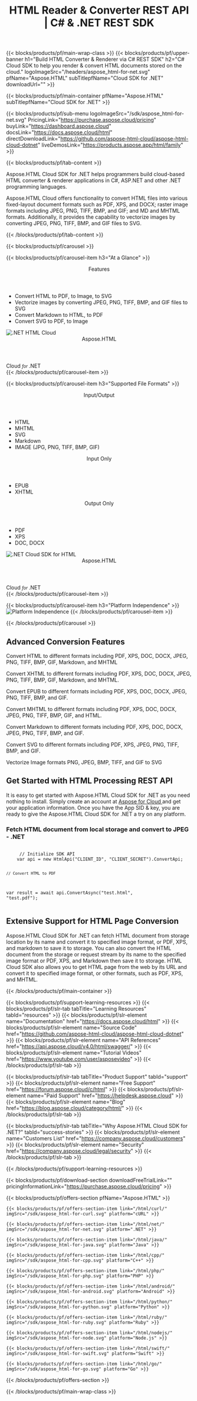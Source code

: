 ﻿---
title: HTML Reader & Converter REST API | C# & .NET REST SDK 
description: C# Cloud SDK to help you render & convert HTML documents stored on the cloud
weight: 80
url: /net
---

{{< blocks/products/pf/main-wrap-class >}}
{{< blocks/products/pf/upper-banner h1="Build HTML Converter & Renderer via C# REST SDK" h2="C# Cloud SDK to help you render & convert HTML documents stored on the cloud." logoImageSrc="/headers/aspose_html-for-net.svg" pfName="Aspose.HTML" subTitlepfName="Cloud SDK for .NET" downloadUrl="" >}}

{{< blocks/products/pf/main-container pfName="Aspose.HTML" subTitlepfName="Cloud SDK for .NET" >}}

{{< blocks/products/pf/sub-menu logoImageSrc="/sdk/aspose_html-for-net.svg"  PricingLink="https://purchase.aspose.cloud/pricing" buyLink="https://dashboard.aspose.cloud" docsLink="https://docs.aspose.cloud/html" directDownloadLink="https://github.com/aspose-html-cloud/aspose-html-cloud-dotnet" liveDemosLink="https://products.aspose.app/html/family" >}}

{{< blocks/products/pf/tab-content >}}
<p>Aspose.HTML Cloud SDK for .NET helps programmers build cloud-based HTML converter & renderer applications in C#, ASP.NET and other .NET programming languages.</p>
<p>Aspose.HTML Cloud offers functionality to convert HTML files into various fixed-layout document formats such as PDF, XPS, and DOCX; raster image formats including JPEG, PNG, TIFF, BMP, and GIF; and MD and MHTML formats. Additionally, it provides the capability to vectorize images by converting JPEG, PNG, TIFF, BMP, and GIF files to SVG.</p>
{{< /blocks/products/pf/tab-content >}}

<!--Diagrams Start-->
{{< blocks/products/pf/carousel >}}

{{< blocks/products/pf/carousel-item h3="At a Glance"  >}}
<div class="diagram1 d1-cloud">
<div class="d1-row">
<div class="d1-col d1-left"> </div>
<!--/left-->
<div class="d1-col d1-right"><header><i class="fa fa-cogs"> </i>Features</header>
<ul>
<li>Convert HTML to PDF, to Image, to SVG</li>
<li>Vectorize images by converting JPEG, PNG, TIFF, BMP, and GIF files to SVG</li>
<li>Convert Markdown to HTML, to PDF</li><li>Convert SVG to PDF, to Image</li>
</ul>
</div>
<!--/right--></div>
<!--/row-->
<div class="d1-logo"><img src="/sdk/aspose_html-for-net.svg" alt=".NET HTML Cloud"><header>Aspose.HTML</header><footer>Cloud <small> <em>for </em> </small>.NET</footer></div>
<!--/logo--></div>
<!--/diagram1-->
{{< /blocks/products/pf/carousel-item >}}

{{< blocks/products/pf/carousel-item h3="Supported File Formats" >}}
<div class="diagram1 d2  d1-cloud">
<div class="d1-row">
<div class="d1-col d1-left"><header><i class="fa fa-arrows-v"> </i> Input/Output</header>
<ul>
<li>HTML</li>
<li>MHTML</li>
<li>SVG</li>
<li>Markdown</li>
<li>IMAGE (JPG, PNG, TIFF, BMP, GIF)</li>
</ul>
<header><i class="fa fa-arrows-v"> </i> Input Only</header>
<ul>
<li>EPUB</li>
<li>XHTML</li>
</ul>
</div>
<!--/left-->
<div class="d1-col d1-right"><header><i class="fa fa-mail-forward"> </i> Output Only</header>
<ul>
<li>PDF</li>
<li>XPS</li>
<li>DOC, DOCX</li>
</ul>
</div>
<!--/right--></div>
<!--/row-->
<div class="d1-logo"><img src="/sdk/aspose_html-for-net.svg" alt=".NET Cloud SDK for HTML"><header>Aspose.HTML</header><footer>Cloud <small> <em>for </em> </small>.NET</footer></div>
<!--/logo--></div>
<!--/diagram2-->
{{< /blocks/products/pf/carousel-item >}}


{{< blocks/products/pf/carousel-item h3="Platform Independence" >}}
<img title="Platform Independence" src="/supported-platform-min.png" alt="Platform Independence">
{{< /blocks/products/pf/carousel-item >}}

{{< /blocks/products/pf/carousel >}}
<!--Diagrams End-->

<!--Feature-section Start-->
<div class="container-fluid features-section bg-gray singleproduct">
 <a class="anchor" id="features" name="features">
 </a>
 <div class="row">
  <div class="container">
   <h2 class="pr-ft">
    Advanced Conversion Features
   </h2>
   <p>
   </p>
    <div class="col-lg-3">
    <em class="fa fa-code ico-blue fa-2x col-lg-2">
    </em>
    <p class="col-lg-10">
     Convert HTML to different formats including PDF, XPS, DOC, DOCX, JPEG, PNG, TIFF, BMP, GIF, Markdown, and MHTML
    </p>
   </div>
   <div class="col-lg-3">
    <em class="fa fa-code ico-blue fa-2x col-lg-2">
    </em>
    <p class="col-lg-10">
     Convert XHTML to different formats including PDF, XPS, DOC, DOCX, JPEG, PNG, TIFF, BMP, GIF, Markdown, and MHTML.
    </p>
   </div>
   <div class="col-lg-3">
    <em class="fa fa-code ico-blue fa-2x col-lg-2">
    </em>
    <p class="col-lg-10">
     Convert EPUB to different formats including PDF, XPS, DOC, DOCX, JPEG, PNG, TIFF, BMP, and GIF.
    </p>
   </div>
   <div class="col-lg-3">
    <em class="fa fa-code ico-blue fa-2x col-lg-2">
    </em>
    <p class="col-lg-10">
     Convert MHTML to different formats including PDF, XPS, DOC, DOCX, JPEG, PNG, TIFF, BMP, GIF, and HTML.
    </p>
   </div>
   <div class="col-lg-3">
    <em class="fa fa-code ico-blue fa-2x col-lg-2">
    </em>
    <p class="col-lg-10">
     Convert Markdown to different formats including PDF, XPS, DOC, DOCX, JPEG, PNG, TIFF, BMP, and GIF.
    </p>
   </div>
   <div class="col-lg-3">
    <em class="fa fa-code ico-blue fa-2x col-lg-2">
    </em>
    <p class="col-lg-10">
     Convert SVG to different formats including PDF, XPS, JPEG, PNG, TIFF, BMP, and GIF.
    </p>
   </div>
   <div class="col-lg-3">
    <em class="fa fa-code ico-blue fa-2x col-lg-2">
    </em>
    <p class="col-lg-10">
     Vectorize Image formats PNG, JPEG, BMP, TIFF, and GIF to SVG
    </p>
   </div>
   <div class="col-lg-12">
    <h2 class="h2title">
     Get Started with HTML Processing REST API
    </h2>
    <p>
     It is easy to get started with Aspose.HTML Cloud SDK for .NET as you need nothing to install. Simply create an account at
     <a href="https://dashboard.aspose.cloud/#/apps">
      Aspose for Cloud
     </a>
     and get your application information. Once you have the App SID &amp; key, you are ready to give the Aspose.HTML Cloud SDK for .NET a try on any platform.
    </p>
    <div class="codeblock" id="code">
     <h3>
      Fetch HTML document from local storage and convert to JPEG - .NET
     </h3>
     <pre><code class="cs hljs">
     // Initialize SDK API
    var api = new HtmlApi("CLIENT_ID", "CLIENT_SECRET").ConvertApi;

    // Convert HTML to PDF
var result = await api.ConvertAsync("test.html", "test.pdf");</code></pre>
    </div>
   </div>
   <div class="col-lg-12">
    <h2 class="h2title">
     Extensive Support for HTML Page Conversion
    </h2>
    <p>
     Aspose.HTML Cloud SDK for .NET can fetch HTML document from storage location by its name and convert it to specified image format, or PDF, XPS, and markdown to save it to storage. You can also convert the HTML document from the storage or request stream by its name to the specified image format or PDF, XPS, and Markdown then save it to storage. HTML Cloud SDK also allows you to get HTML page from the web by its URL and convert it to specified image format, or other formats, such as PDF, XPS, and MHTML.
    </p>
   </div>
  </div>
 </div>
</div>
<!--Feature-section End-->

{{< /blocks/products/pf/main-container >}}

{{< blocks/products/pf/support-learning-resources >}}
{{< blocks/products/pf/slr-tab tabTitle="Learning Resources" tabId="resources" >}}
{{< blocks/products/pf/slr-element name="Documentation" href="https://docs.aspose.cloud/html" >}}
{{< blocks/products/pf/slr-element name="Source Code" href="https://github.com/aspose-html-cloud/aspose-html-cloud-dotnet" >}}
{{< blocks/products/pf/slr-element name="API References" href="https://api.aspose.cloud/v4.0/html/swagger/" >}}
{{< blocks/products/pf/slr-element name="Tutorial Videos" href="https://www.youtube.com/user/asposevideo" >}}
{{< /blocks/products/pf/slr-tab >}}

{{< blocks/products/pf/slr-tab tabTitle="Product Support" tabId="support" >}}
{{< blocks/products/pf/slr-element name="Free Support" href="https://forum.aspose.cloud/c/html" >}}
{{< blocks/products/pf/slr-element name="Paid Support" href="https://helpdesk.aspose.cloud" >}}
{{< blocks/products/pf/slr-element name="Blog" href="https://blog.aspose.cloud/category/html/" >}}
{{< /blocks/products/pf/slr-tab >}}

{{< blocks/products/pf/slr-tab tabTitle="Why Aspose.HTML Cloud SDK for .NET?" tabId="success-stories" >}}
{{< blocks/products/pf/slr-element name="Customers List" href="https://company.aspose.cloud/customers" >}}
{{< blocks/products/pf/slr-element name="Security" href="https://company.aspose.cloud/legal/security" >}}
{{< /blocks/products/pf/slr-tab >}}

{{< /blocks/products/pf/support-learning-resources >}}

{{< blocks/products/pf/download-section downloadFreeTrialLink="" pricingInformationLink="https://purchase.aspose.cloud/pricing" >}}

{{< blocks/products/pf/offers-section pfName="Aspose.HTML" >}}

    {{< blocks/products/pf/offers-section-item link="/html/curl/" imgSrc="/sdk/aspose_html-for-curl.svg" platform="cURL" >}}
	
    {{< blocks/products/pf/offers-section-item link="/html/net/" imgSrc="/sdk/aspose_html-for-net.svg" platform=".NET" >}}
	
    {{< blocks/products/pf/offers-section-item link="/html/java/" imgSrc="/sdk/aspose_html-for-java.svg" platform="Java" >}}
	
	{{< blocks/products/pf/offers-section-item link="/html/cpp/" imgSrc="/sdk/aspose_html-for-cpp.svg" platform="C++" >}}
	
    {{< blocks/products/pf/offers-section-item link="/html/php/" imgSrc="/sdk/aspose_html-for-php.svg" platform="PHP" >}}
	
	{{< blocks/products/pf/offers-section-item link="/html/android/" imgSrc="/sdk/aspose_html-for-android.svg" platform="Android" >}}
	
    {{< blocks/products/pf/offers-section-item link="/html/python/" imgSrc="/sdk/aspose_html-for-python.svg" platform="Python" >}}
	
    {{< blocks/products/pf/offers-section-item link="/html/ruby/" imgSrc="/sdk/aspose_html-for-ruby.svg" platform="Ruby" >}}
	
    {{< blocks/products/pf/offers-section-item link="/html/nodejs/" imgSrc="/sdk/aspose_html-for-node.svg" platform="Node.js" >}}
	
	{{< blocks/products/pf/offers-section-item link="/html/swift/" imgSrc="/sdk/aspose_html-for-swift.svg" platform="Swift" >}}
	
	{{< blocks/products/pf/offers-section-item link="/html/go/" imgSrc="/sdk/aspose_html-for-go.svg" platform="Go" >}}
{{< /blocks/products/pf/offers-section >}}

{{< /blocks/products/pf/main-wrap-class >}}

